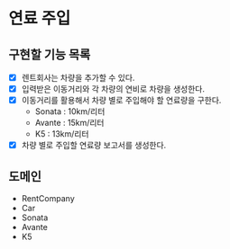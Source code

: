 # 연료 주입

## 구현할 기능 목록

- [x] 렌트회사는 차량을 추가할 수 있다.
- [x] 입력받은 이동거리와 각 차량의 연비로 차량을 생성한다.
- [x] 이동거리를 활용해서 차량 별로 주입해야 할 연료량을 구한다.
    - Sonata : 10km/리터
    - Avante : 15km/리터
    - K5 : 13km/리터
- [x] 차량 별로 주입할 연료량 보고서를 생성한다.

## 도메인

- RentCompany
- Car
- Sonata
- Avante
- K5
